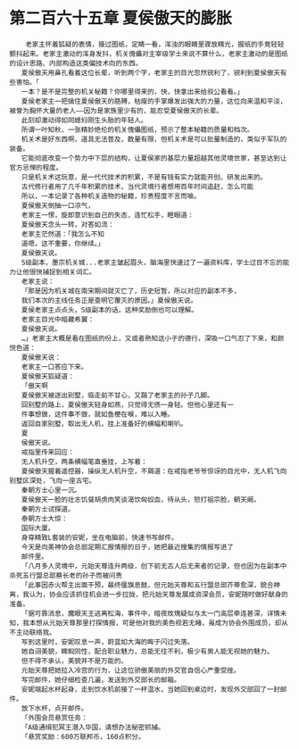 # 第二百六十五章 夏侯傲天的膨胀
        老家主怀着狐疑的表情，接过图纸，定睛一看，浑浊的眼睛里骤放精光，握纸的手竟轻轻颤抖起来。老家主激动的浑身发抖，机关傀儡对主宰级学士来说不算什么，老家主激动的是图纸的设计思路、内部构造这类偏技术向的东西。
       夏侯傲天用鼻孔看着这位长辈，听到两个字，老家主的目光忽然锐利了，锐利到夏侯傲天有些害怕。「
       一本？是不是完整的机关秘籍？你哪里得来的，快，快拿出来给叔公看看。」
       夏侯老家主一把擒住夏侯傲天的胳膊，枯瘦的手掌爆发出强大的力量，这位向来温和平淡，被誉为胸怀大量的老人——因为是家族里少有的，能忍受夏侯傲天的长辈。
       此刻却激动得如同媳妇刚生头胎的年轻人。
       所谓一叶知秋，一张精妙绝伦的机关傀儡图纸，预示了整本秘籍的质量和档次。
       机关术是好东西啊，道具无法普及，数量有限，但机关术是可以批量制造的，类似于军队的装备。
       它能彻底改变一个势力中下层的结构，让夏侯家的基层力量超越其他灵境世家，甚至达到让官方忌惮的程度。
       只是机关术这玩意，是一代代技术的积累，不是有钱有实力就能开创、研发出来的。
       古代修行者用了几千年积累的技术，当代灵境行者想用百年时间追赶，怎么可能
       所以，一本记录了各种机关造物的秘籍，珍贵程度不言而喻。
       夏侯傲天倒抽一口凉气，
       老家主一愣，旋即意识到自己的失态，连忙松手，瞪眼道：
       夏侯傲天念头一转，对答如流：
       老家主茫然道：「我怎么不知
       道嗯，这不重要，你继续。」
       夏侯傲天说。
       S级副本，墨宗机关城...老家主皱起眉头，脑海里快速过了一遍资料库，学士过目不忘的能力让他很快捕捉到相关词汇。
       老家主说：
       「那是因为机关城在南宋期间就灭亡了，历史短暂，所以对应的副本不多，
       我们本次的主线任务正是查明它覆灭的原因。」夏侯傲天说。
       夏侯老家主点点头，S级副本的话，这种奖励倒也可以理解。
       老家主目光中暗藏希翼：
       夏侯傲天说。
       …」老家主大概是看在图纸的份上，又或者熟知这小子的德行，深吸一口气忍了下来，和颜悦色道：
       夏侯傲天说：
       老家主一口答应下来。
       夏侯傲天狐疑道：
       「傲天啊
       夏侯傲天被逐出别墅，临走前不甘心，又踹了老家主的孙子几脚。
       回别墅的路上，夏侯傲天轻身如燕，只觉得无债一身轻。但他心里还有一
       件事想做，这件事不做，就如鱼梗在喉，难以入睡。
       返回自家别墅，取出无人机，挂上准备好的横幅和喇叭。
       夏
       侯傲天说。
       戒指里传来回应：
       无人机升空，两条横幅笔直垂挂，上写着：
       夏侯傲天握着遥控器，操纵无人机升空，不屑道：在戒指老爷爷惊讶的目光中，无人机飞向别墅区深处，飞向一座古宅。
       秦朝方士心里一沉。
       夏侯傲天一脸的壮志饥餐胡虏肉笑谈渴饮匈奴血，待从头，怒打祖宗脸，朝天阚。
       秦朝方士试探道。
       泰朝方士大惊：
       国际大厦。
       身穿精致L套装的安妮，坐在电脑前，快速书写邮件。
       今天是向美神协会总部定期汇报情报的日子，她把最近搜集的情报写进了
       邮件里。
       「八月多人灵境中，元始天尊连升两级，创下前无古人后无来者的记录，但也因为在副本中杀死五行盟总部蔡长老的孙子而被问责
       「此事因赤火帮主出面干预，最终偃旗息鼓，但元始天尊和五行盟总部芥蒂愈深，貌合神离，我认为，协会应该抓住机会进一步拉拢，把元始天尊发展成资深会员，安妮随时做好献身的准备。
       「据可靠消息，魔眼天王逃离松海，事件中，暗夜玫瑰疑似与太一门高层牵连甚深，详情未知，我本想从元始天尊那里打探情报，可是他对我的美色视若无睹，虽成为协会外围成员，却从不主动联络我。
       写到这里时，安妮叹息一声，蔚蓝如大海的眸子闪过失落。
       她自诩美貌，睥睨同性，配合职业魅力，总能无往不利，极少有男人能无视她的魅力。
       但不得不承认，美貌并不是万能的。
       元始天尊把她拉入冷宫的行为，让这位骄傲美丽的外交官自信心严重受挫。
       写完邮件，她仔细检查几遍，发送到外交部长的邮箱。
       安妮端起水杯起身，走到饮水机前接了一杯温水，当她回到桌边时，发现外交部回了一封邮件。
       放下水杯，点开邮件。
       「外围会员悬赏任务：
       「A级通缉犯冥王潜入华国，请想办法秘密抓捕。
       「悬赏奖励：600万联邦币，160点积分。